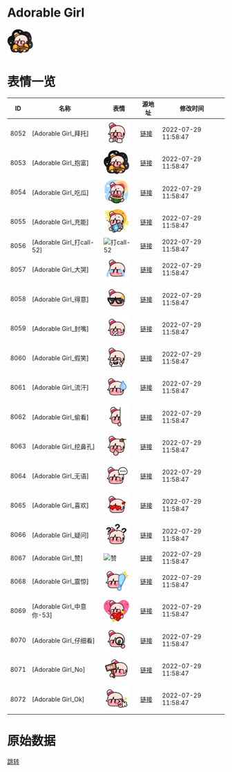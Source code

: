 # Adorable Girl

<img src="./cover.png" height="60" alt="cover" />

# 表情一览

|ID|名称|表情|源地址|修改时间|
|----|----|----|----|----|
|8052|[Adorable Girl_拜托]|<img src="./pic/008052_%5BAdorable Girl_拜托%5D.png" height="60" alt="拜托"/>|[链接](http://i0.hdslb.com/bfs/emote/7eab6cd9716473767defee8f50e8fe7d592d35cd.png)|2022-07-29 11:58:47|
|8053|[Adorable Girl_抱富]|<img src="./pic/008053_%5BAdorable Girl_抱富%5D.png" height="60" alt="抱富"/>|[链接](http://i0.hdslb.com/bfs/emote/0c3936f6813b4a8d0cdbf645b5f1a7df83e46c59.png)|2022-07-29 11:58:47|
|8054|[Adorable Girl_吃瓜]|<img src="./pic/008054_%5BAdorable Girl_吃瓜%5D.png" height="60" alt="吃瓜"/>|[链接](http://i0.hdslb.com/bfs/emote/133d2a49e0095f04a05b69222ec2b0c30e9e75fb.png)|2022-07-29 11:58:47|
|8055|[Adorable Girl_充能]|<img src="./pic/008055_%5BAdorable Girl_充能%5D.png" height="60" alt="充能"/>|[链接](http://i0.hdslb.com/bfs/emote/4768c42f495b95a9ec2d4489e19a24f7f1149da2.png)|2022-07-29 11:58:47|
|8056|[Adorable Girl_打call-52]|<img src="./pic/008056_%5BAdorable Girl_打call-52%5D.png" height="60" alt="打call-52"/>|[链接](http://i0.hdslb.com/bfs/emote/b4a5fe83f145f234373cd1fea4c666e59307356c.png)|2022-07-29 11:58:47|
|8057|[Adorable Girl_大哭]|<img src="./pic/008057_%5BAdorable Girl_大哭%5D.png" height="60" alt="大哭"/>|[链接](http://i0.hdslb.com/bfs/emote/e44da33b26811a184c37d65fca3b9d2976e403c5.png)|2022-07-29 11:58:47|
|8058|[Adorable Girl_得意]|<img src="./pic/008058_%5BAdorable Girl_得意%5D.png" height="60" alt="得意"/>|[链接](http://i0.hdslb.com/bfs/emote/8631122cd4d6414b7d8bb78c38d5bbc53b068c80.png)|2022-07-29 11:58:47|
|8059|[Adorable Girl_封嘴]|<img src="./pic/008059_%5BAdorable Girl_封嘴%5D.png" height="60" alt="封嘴"/>|[链接](http://i0.hdslb.com/bfs/emote/30420222f66a7365aae45f34c9e1caf23498e47c.png)|2022-07-29 11:58:47|
|8060|[Adorable Girl_假笑]|<img src="./pic/008060_%5BAdorable Girl_假笑%5D.png" height="60" alt="假笑"/>|[链接](http://i0.hdslb.com/bfs/emote/1f6ea54e01f982106959ab56dd1fc3ebcd3882a7.png)|2022-07-29 11:58:47|
|8061|[Adorable Girl_流汗]|<img src="./pic/008061_%5BAdorable Girl_流汗%5D.png" height="60" alt="流汗"/>|[链接](http://i0.hdslb.com/bfs/emote/e8004c81b57b7269d36181fa3105dc65b917db46.png)|2022-07-29 11:58:47|
|8062|[Adorable Girl_偷看]|<img src="./pic/008062_%5BAdorable Girl_偷看%5D.png" height="60" alt="偷看"/>|[链接](http://i0.hdslb.com/bfs/emote/4b303ed6c741914ae6c4165ca693732559fabe78.png)|2022-07-29 11:58:47|
|8063|[Adorable Girl_挖鼻孔]|<img src="./pic/008063_%5BAdorable Girl_挖鼻孔%5D.png" height="60" alt="挖鼻孔"/>|[链接](http://i0.hdslb.com/bfs/emote/260b8286ca388de4a91f05c5cdefb74f0f05872d.png)|2022-07-29 11:58:47|
|8064|[Adorable Girl_无语]|<img src="./pic/008064_%5BAdorable Girl_无语%5D.png" height="60" alt="无语"/>|[链接](http://i0.hdslb.com/bfs/emote/afbb8898854e72317e7572aafc99037ebd081f0d.png)|2022-07-29 11:58:47|
|8065|[Adorable Girl_喜欢]|<img src="./pic/008065_%5BAdorable Girl_喜欢%5D.png" height="60" alt="喜欢"/>|[链接](http://i0.hdslb.com/bfs/emote/953fd09d390aba113ed2f23834c03f1da0795c08.png)|2022-07-29 11:58:47|
|8066|[Adorable Girl_疑问]|<img src="./pic/008066_%5BAdorable Girl_疑问%5D.png" height="60" alt="疑问"/>|[链接](http://i0.hdslb.com/bfs/emote/d75f6ed7ad84e4965dded384b4878c130ff4dc0d.png)|2022-07-29 11:58:47|
|8067|[Adorable Girl_赞]|<img src="./pic/008067_%5BAdorable Girl_赞%5D.png" height="60" alt="赞"/>|[链接](http://i0.hdslb.com/bfs/emote/daf4c2af287874e0f86da3239a996e871ef633de.png)|2022-07-29 11:58:47|
|8068|[Adorable Girl_震惊]|<img src="./pic/008068_%5BAdorable Girl_震惊%5D.png" height="60" alt="震惊"/>|[链接](http://i0.hdslb.com/bfs/emote/7ff9b19513f98beae46e377ae882260edabbd1e1.png)|2022-07-29 11:58:47|
|8069|[Adorable Girl_中意你-53]|<img src="./pic/008069_%5BAdorable Girl_中意你-53%5D.png" height="60" alt="中意你-53"/>|[链接](http://i0.hdslb.com/bfs/emote/4ecb1e07b8305ce030f674bd259d88aae8ce9a7d.png)|2022-07-29 11:58:47|
|8070|[Adorable Girl_仔细看]|<img src="./pic/008070_%5BAdorable Girl_仔细看%5D.png" height="60" alt="仔细看"/>|[链接](http://i0.hdslb.com/bfs/emote/d7d9a58a6e10d0ff222e963a8cf1beef3d67fac4.png)|2022-07-29 11:58:47|
|8071|[Adorable Girl_No]|<img src="./pic/008071_%5BAdorable Girl_No%5D.png" height="60" alt="No"/>|[链接](http://i0.hdslb.com/bfs/emote/fd5c5aa5d823621b5c8c928d633f7e8f41aaea3e.png)|2022-07-29 11:58:47|
|8072|[Adorable Girl_Ok]|<img src="./pic/008072_%5BAdorable Girl_Ok%5D.png" height="60" alt="Ok"/>|[链接](http://i0.hdslb.com/bfs/emote/aeaeb3aa857c7d69339f01a4cd2ac053bdc74d6f.png)|2022-07-29 11:58:47|

# 原始数据

[跳转](./raw.json)


